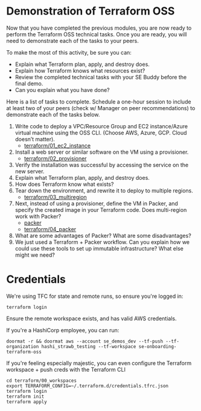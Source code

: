 # Demonstration of Terraform OSS

Now that you have completed the previous modules, you are now ready to perform the Terraform OSS technical tasks.    Once you are ready, you will need to demonstrate each of the tasks to your peers.

To make the most of this activity, be sure you can: 

* Explain what Terraform plan, apply, and destroy does.
* Explain how Terraform knows what resources exist?
* Review the completed technical tasks with your SE Buddy before the final demo. 
* Can you explain what you have done?


Here is a list of tasks to complete.  Schedule a one-hour session to include at least two of your peers (check w/ Manager on peer recommendations) to demonstrate each of the tasks below.  
1. Write code to deploy a VPC/Resource Group and EC2 instance/Azure virtual machine using the OSS CLI.  (Choose AWS, Azure, GCP.  Cloud doesn’t matter).
	* [terraform/01_ec2_instance](terraform/01_ec2_instance)
2. Install a web server or similar software on the VM using a provisioner.
	* [terraform/02_provisioner](terraform/02_provisioner)
3. Verify the installation was successful by accessing the service on the new server.    
4. Explain what Terraform plan, apply, and destroy does.
5. How does Terraform know what exists?
6. Tear down the environment, and rewrite it to deploy to multiple regions.
	* [terraform/03_multiregion](terraform/03_multiregion)
7. Next, instead of using a provisioner, define the VM in Packer, and specify the created image in your Terraform code.  Does multi-region work with Packer?
	* [packer](packer)
	* [terraform/04_packer](terraform/04_packer)
8. What are some advantages of Packer?  What are some disadvantages?  
9. We just used a Terraform + Packer workflow.  Can you explain how we could use these tools to set up immutable infrastructure?  What else might we need?

# Credentials

We're using TFC for state and remote runs, so ensure you're logged in:

```
terraform login
```

Ensure the remote workspace exists, and has valid AWS credentials.

If you're a HashiCorp employee, you can run:

```
doormat -r && doormat aws --account se_demos_dev --tf-push --tf-organization hashi_strawb_testing --tf-workspace se-onboarding-terraform-oss
```

If you're feeling especially majestic, you can even configure the Terraform workspace + push creds with the Terraform CLI
```
cd terraform/00_workspaces
export TERRAFORM_CONFIG=~/.terraform.d/credentials.tfrc.json
terraform login
terraform init
terraform apply
```
